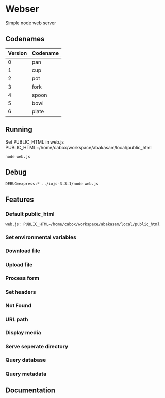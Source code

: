 # Webser

Simple node web server

## Codenames

Version | Codename
--------|----------
 0      | pan
 1      | cup
 2      | pot
 3      | fork
 4      | spoon
 5      | bowl
 6      | plate

## Running

Set PUBLIC_HTML in web.js
	PUBLIC_HTML=/home/cabox/workspace/abakasam/local/public_html

	node web.js

## Debug

	DEBUG=express:* ../iojs-3.3.1/node web.js

## Features

### Default public_html

	web.js: PUBLIC_HTML=/home/cabox/workspace/abakasam/local/public_html

### Set environmental variables
### Download file
### Upload file
### Process form
### Set headers
### Not Found
### URL path
### Display media
### Serve seperate directory
### Query database
### Query metadata

## Documentation
